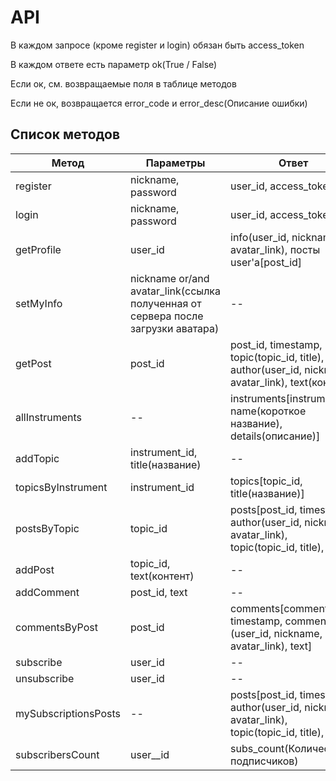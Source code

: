 # API

В каждом запросе (кроме register и login) обязан быть access_token

В каждом ответе есть параметр ok(True / False)

Если ок, см. возвращаемые поля в таблице методов

Если не ок, возвращается error_code и error_desc(Описание ошибки) 

## Список методов
| Метод | Параметры | Ответ |
| --- | --- | --- |
| register | nickname, password | user_id, access_token |
| login | nickname, password | user_id, access_token |
| getProfile | user_id | info(user_id, nickname, avatar_link), посты user'а[post_id] |
| setMyInfo | nickname or/and avatar_link(ссылка полученная от сервера после загрузки аватара) | -- |
| getPost | post_id | post_id, timestamp, topic(topic_id, title), author(user_id, nickname, avatar_link), text(контент) |
| allInstruments | -- | instruments[instrument_id, name(короткое название), details(описание)] |
| addTopic | instrument_id, title(название) | -- |
| topicsByInstrument | instrument_id | topics[topic_id, title(название)] |
| postsByTopic | topic_id | posts[post_id, timestamp, author(user_id, nickname, avatar_link), topic(topic_id, title), text] |
| addPost | topic_id, text(контент) | -- |
| addComment | post_id, text | -- |
| commentsByPost | post_id | comments[comment_id, timestamp, commenter (user_id, nickname, avatar_link), text] |
| subscribe | user_id | -- |
| unsubscribe | user_id | -- |
| mySubscriptionsPosts| -- | posts[post_id, timestamp, author(user_id, nickname, avatar_link), topic(topic_id, title), text] |
| subscribersCount | user__id | subs_count(Количество подписчиков) |